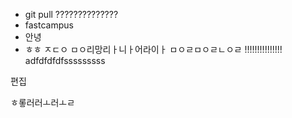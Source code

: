 + git pull 
??????????????
+ fastcampus
+ 안녕
+ ㅎㅎ
ㅈㄷㅇ
ㅁㅇ리망리ㅏ니ㅏ어라이ㅏ
ㅁㅇㄹㅁㅇㄹㄴㅇㄹ
!!!!!!!!!!!!!!!
adfdfdfdfsssssssss

편집

ㅎ롷러러ㅗ러ㅗㄹ